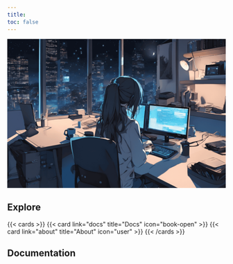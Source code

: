 ```yaml
---
title:
toc: false
---
```


![alt text](https://github.com/hummer12345/DailyCodeJournal/blob/main/static/images/0_A%20late-night%20scene%20featuring%20a%20girl%20programmer%20in%20_esrgan-v1-x2plus%20(1)%20(2)%20(1).png?raw=true)

## Explore

{{< cards >}}
  {{< card link="docs" title="Docs" icon="book-open" >}}
  {{< card link="about" title="About" icon="user" >}}
{{< /cards >}}

## Documentation

